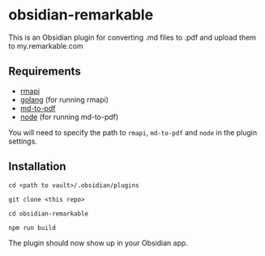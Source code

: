 # obsidian-remarkable

This is an Obsidian plugin for converting .md files to .pdf and upload them to my.remarkable.com

## Requirements
- [rmapi](https://github.com/juruen/rmapi)
- [golang](https://go.dev/doc/install) (for running rmapi)
- [md-to-pdf](https://github.com/simonhaenisch/md-to-pdf)
- [node](https://nodejs.dev/en/learn/how-to-install-nodejs/) (for running md-to-pdf)

You will need to specify the path to `rmapi`, `md-to-pdf` and `node` in the plugin settings.


## Installation

`cd <path to vault>/.obsidian/plugins`

`git clone <this repo>`

`cd obsidian-remarkable`

`npm run build`

The plugin should now show up in your Obsidian app.

